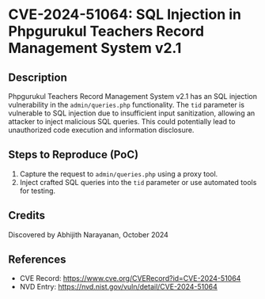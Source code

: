 # CVE-2024-51064: SQL Injection in Phpgurukul Teachers Record Management System v2.1

## Description

Phpgurukul Teachers Record Management System v2.1 has an SQL injection vulnerability in the `admin/queries.php` functionality. The `tid` parameter is vulnerable to SQL injection due to insufficient input sanitization, allowing an attacker to inject malicious SQL queries. This could potentially lead to unauthorized code execution and information disclosure.

## Steps to Reproduce (PoC)

1. Capture the request to `admin/queries.php` using a proxy tool.
2. Inject crafted SQL queries into the `tid` parameter or use automated tools for testing.


## Credits

Discovered by Abhijith Narayanan, October 2024

## References

- CVE Record: https://www.cve.org/CVERecord?id=CVE-2024-51064
- NVD Entry: https://nvd.nist.gov/vuln/detail/CVE-2024-51064
